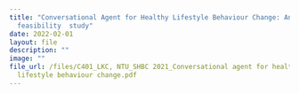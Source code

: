 ```yaml
---
title: "Conversational Agent for Healthy Lifestyle Behaviour Change: An online
  feasibility  study"
date: 2022-02-01
layout: file
description: ""
image: ""
file_url: /files/C401_LKC, NTU_SHBC 2021_Conversational agent for healthy
  lifestyle behaviour change.pdf
---
```

